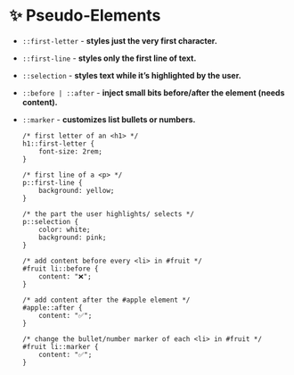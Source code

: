 # ✨ Pseudo‑Elements

- `::first-letter` - **styles just the very first character.**
- `::first-line` - **styles only the first line of text.**
- `::selection` - **styles text while it’s highlighted by the user.**
- `::before | ::after` - **inject small bits before/after the element (needs content).**
- `::marker` - **customizes list bullets or numbers.**
 

      /* first letter of an <h1> */
      h1::first-letter {
          font-size: 2rem;
      }
  
      /* first line of a <p> */
      p::first-line {
          background: yellow;
      }
  
      /* the part the user highlights/ selects */
      p::selection {
          color: white;
          background: pink;
      }
  
      /* add content before every <li> in #fruit */
      #fruit li::before {
          content: "❌";
      }
  
      /* add content after the #apple element */
      #apple::after {
          content: "✅";
      }
  
      /* change the bullet/number marker of each <li> in #fruit */
      #fruit li::marker {
          content: "✅";
      }
